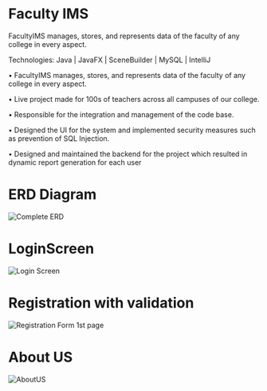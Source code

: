 # Faculty IMS
FacultyIMS manages, stores, and represents data of the faculty of any college in every aspect.

Technologies: Java | JavaFX | SceneBuilder | MySQL | IntelliJ 

• FacultyIMS manages, stores, and represents data of the faculty of any college in
every aspect.

• Live project made for 100s of teachers across all campuses of our college.

• Responsible for the integration and management of the code base.

• Designed the UI for the system and implemented security measures such as
prevention of SQL Injection.

• Designed and maintained the backend for the project which resulted in
dynamic report generation for each user

# ERD Diagram
![Complete ERD](https://user-images.githubusercontent.com/43174511/137507139-6af0cae8-eecd-4343-bce7-419904980eb4.jpeg)

# LoginScreen
![Login Screen](https://user-images.githubusercontent.com/43174511/137507322-d52f14f5-0836-4d69-b004-da6bfe5ae359.png)

# Registration with validation

![Registration Form 1st page](https://user-images.githubusercontent.com/43174511/138737844-88894e30-8535-4514-a5ea-bbfa092e461e.png)


# About US
![AboutUS](https://user-images.githubusercontent.com/43174511/137506181-c68dc63e-6045-428a-a098-9a0cadf22788.png)


